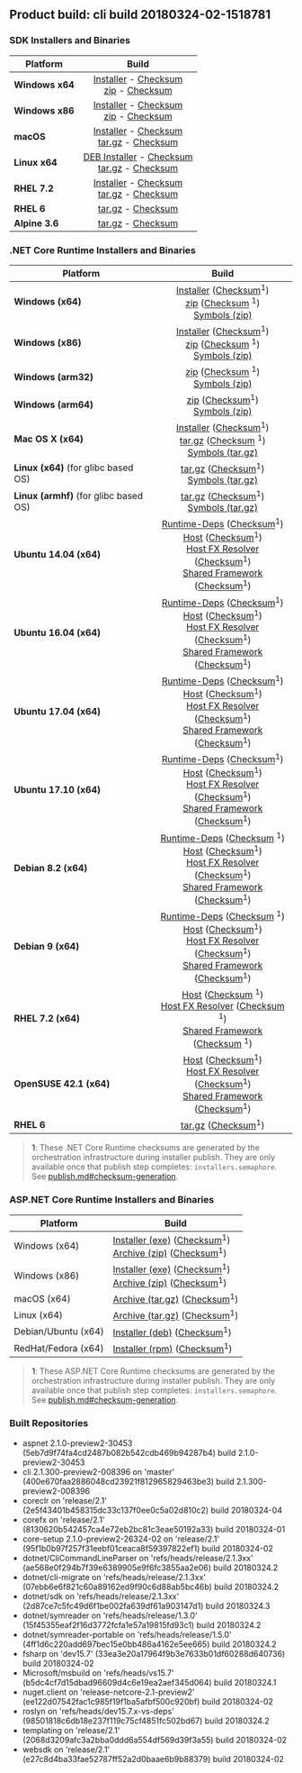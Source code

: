 ## Product build: cli build 20180324-02-1518781

### SDK Installers and Binaries

| Platform | Build |
| -------- | :-------------------------------------: |
| **Windows x64** | [Installer][sdk-win-x64-installer] - [Checksum][sdk-win-x64-installer-checksum]<br>[zip][sdk-win-x64-zip] - [Checksum][sdk-win-x64-zip-checksum] |
| **Windows x86** | [Installer][sdk-win-x86-installer] - [Checksum][sdk-win-x86-installer-checksum]<br>[zip][sdk-win-x86-zip] - [Checksum][sdk-win-x86-zip-checksum] |
| **macOS**       | [Installer][sdk-osx-installer] - [Checksum][sdk-osx-installer-checksum]<br>[tar.gz][sdk-osx-targz] - [Checksum][sdk-osx-targz-checksum] |
| **Linux x64**   | [DEB Installer][sdk-linux-DEB-installer] - [Checksum][sdk-linux-DEB-installer-checksum]<br>[tar.gz][sdk-linux-targz] - [Checksum][sdk-linux-targz-checksum] |
| **RHEL 7.2**    | [Installer][sdk-rhel-7-installer] - [Checksum][sdk-rhel-7-installer-checksum]<br>[tar.gz][sdk-linux-targz] - [Checksum][sdk-linux-targz-checksum] |
| **RHEL 6**      | [tar.gz][sdk-rhel-6-targz] - [Checksum][sdk-rhel-6-targz-checksum] |
| **Alpine 3.6**  | [tar.gz][sdk-alpine-3.6-targz] - [Checksum][sdk-alpine-3.6-targz-checksum] |

[sdk-win-x64-installer]: https://dotnetfeed.blob.core.windows.net/orchestrated-release-2-1/20180324-02/final/assets/Sdk/2.1.300-preview2-008396/dotnet-sdk-2.1.300-preview2-008396-win-x64.exe
[sdk-win-x64-installer-checksum]: https://dotnetfeed.blob.core.windows.net/orchestrated-release-2-1/20180324-02/final/assets/Sdk/2.1.300-preview2-008396/dotnet-sdk-2.1.300-preview2-008396-win-x64.exe.sha
[sdk-win-x64-zip]: https://dotnetfeed.blob.core.windows.net/orchestrated-release-2-1/20180324-02/final/assets/Sdk/2.1.300-preview2-008396/dotnet-sdk-2.1.300-preview2-008396-win-x64.zip
[sdk-win-x64-zip-checksum]: https://dotnetfeed.blob.core.windows.net/orchestrated-release-2-1/20180324-02/final/assets/Sdk/2.1.300-preview2-008396/dotnet-sdk-2.1.300-preview2-008396-win-x64.zip.sha

[sdk-win-x86-installer]: https://dotnetfeed.blob.core.windows.net/orchestrated-release-2-1/20180324-02/final/assets/Sdk/2.1.300-preview2-008396/dotnet-sdk-2.1.300-preview2-008396-win-x86.exe
[sdk-win-x86-installer-checksum]: https://dotnetfeed.blob.core.windows.net/orchestrated-release-2-1/20180324-02/final/assets/Sdk/2.1.300-preview2-008396/dotnet-sdk-2.1.300-preview2-008396-win-x86.exe.sha
[sdk-win-x86-zip]: https://dotnetfeed.blob.core.windows.net/orchestrated-release-2-1/20180324-02/final/assets/Sdk/2.1.300-preview2-008396/dotnet-sdk-2.1.300-preview2-008396-win-x86.zip
[sdk-win-x86-zip-checksum]: https://dotnetfeed.blob.core.windows.net/orchestrated-release-2-1/20180324-02/final/assets/Sdk/2.1.300-preview2-008396/dotnet-sdk-2.1.300-preview2-008396-win-x86.zip.sha

[sdk-osx-installer]: https://dotnetfeed.blob.core.windows.net/orchestrated-release-2-1/20180324-02/final/assets/Sdk/2.1.300-preview2-008396/dotnet-sdk-2.1.300-preview2-008396-osx-x64.pkg
[sdk-osx-installer-checksum]: https://dotnetfeed.blob.core.windows.net/orchestrated-release-2-1/20180324-02/final/assets/Sdk/2.1.300-preview2-008396/dotnet-sdk-2.1.300-preview2-008396-osx-x64.pkg.sha
[sdk-osx-targz]: https://dotnetfeed.blob.core.windows.net/orchestrated-release-2-1/20180324-02/final/assets/Sdk/2.1.300-preview2-008396/dotnet-sdk-2.1.300-preview2-008396-osx-x64.tar.gz
[sdk-osx-targz-checksum]: https://dotnetfeed.blob.core.windows.net/orchestrated-release-2-1/20180324-02/final/assets/Sdk/2.1.300-preview2-008396/dotnet-sdk-2.1.300-preview2-008396-osx-x64.tar.gz.sha

[sdk-linux-targz]: https://dotnetfeed.blob.core.windows.net/orchestrated-release-2-1/20180324-02/final/assets/Sdk/2.1.300-preview2-008396/dotnet-sdk-2.1.300-preview2-008396-linux-x64.tar.gz
[sdk-linux-targz-checksum]: https://dotnetfeed.blob.core.windows.net/orchestrated-release-2-1/20180324-02/final/assets/Sdk/2.1.300-preview2-008396/dotnet-sdk-2.1.300-preview2-008396-linux-x64.tar.gz.sha

[sdk-linux-DEB-installer]: https://dotnetfeed.blob.core.windows.net/orchestrated-release-2-1/20180324-02/final/assets/Sdk/2.1.300-preview2-008396/dotnet-sdk-2.1.300-preview2-008396-x64.deb
[sdk-linux-DEB-installer-checksum]: https://dotnetfeed.blob.core.windows.net/orchestrated-release-2-1/20180324-02/final/assets/Sdk/2.1.300-preview2-008396/dotnet-sdk-2.1.300-preview2-008396-x64.deb.sha

[sdk-rhel-7-installer]: https://dotnetfeed.blob.core.windows.net/orchestrated-release-2-1/20180324-02/final/assets/Sdk/2.1.300-preview2-008396/dotnet-sdk-2.1.300-preview2-008396-rhel-x64.rpm
[sdk-rhel-7-installer-checksum]: https://dotnetfeed.blob.core.windows.net/orchestrated-release-2-1/20180324-02/final/assets/Sdk/2.1.300-preview2-008396/dotnet-sdk-2.1.300-preview2-008396-rhel-x64.rpm.sha

[sdk-rhel-6-targz]: https://dotnetfeed.blob.core.windows.net/orchestrated-release-2-1/20180324-02/final/assets/Sdk/2.1.300-preview2-008396/dotnet-sdk-2.1.300-preview2-008396-rhel.6-x64.tar.gz
[sdk-rhel-6-targz-checksum]: https://dotnetfeed.blob.core.windows.net/orchestrated-release-2-1/20180324-02/final/assets/Sdk/2.1.300-preview2-008396/dotnet-sdk-2.1.300-preview2-008396-rhel.6-x64.tar.gz.sha

[sdk-alpine-3.6-targz]: https://dotnetfeed.blob.core.windows.net/orchestrated-release-2-1/20180324-02/final/assets/Sdk/2.1.300-preview2-008396/dotnet-sdk-2.1.300-preview2-008396-alpine.3.6-x64.tar.gz
[sdk-alpine-3.6-targz-checksum]: https://dotnetfeed.blob.core.windows.net/orchestrated-release-2-1/20180324-02/final/assets/Sdk/2.1.300-preview2-008396/dotnet-sdk-2.1.300-preview2-008396-alpine.3.6-x64.tar.gz.sha


### .NET Core Runtime Installers and Binaries

| Platform | Build |
|---------|:----------:|
| **Windows (x64)**                      | [Installer][win-x64-installer] ([Checksum][win-x64-installer-checksum]<sup>1</sup>)<br>[zip][win-x64-zip]   ([Checksum][win-x64-zip-checksum]  <sup>1</sup>)<br>[Symbols (zip)][win-x64-symbols-zip]   |
| **Windows (x86)**                      | [Installer][win-x86-installer] ([Checksum][win-x86-installer-checksum]<sup>1</sup>)<br>[zip][win-x86-zip]   ([Checksum][win-x86-zip-checksum]  <sup>1</sup>)<br>[Symbols (zip)][win-x86-symbols-zip]   |
| **Windows (arm32)**                    |                                                                                        [zip][win-arm-zip]   ([Checksum][win-arm-zip-checksum]  <sup>1</sup>)<br>[Symbols (zip)][win-arm-symbols-zip]   |
| **Windows (arm64)**                    |                                                                                        [zip][win-arm64-zip] ([Checksum][win-arm64-zip-checksum]<sup>1</sup>)<br>[Symbols (zip)][win-arm64-symbols-zip] |
| **Mac OS X (x64)**                     | [Installer][osx-installer] ([Checksum][osx-installer-checksum]<sup>1</sup>)<br>[tar.gz][osx-targz]       ([Checksum][osx-targz-checksum]      <sup>1</sup>)<br>[Symbols (tar.gz)][osx-symbols-targz]       |
| **Linux (x64)** (for glibc based OS)   |                                                                                [tar.gz][linux-x64-targz] ([Checksum][linux-x64-targz-checksum]<sup>1</sup>)<br>[Symbols (tar.gz)][linux-x64-symbols-targz] |
| **Linux (armhf)** (for glibc based OS) |                                                                                [tar.gz][linux-arm-targz] ([Checksum][linux-arm-targz-checksum]<sup>1</sup>)<br>[Symbols (tar.gz)][linux-arm-symbols-targz] |
| **Ubuntu 14.04 (x64)**                 | [Runtime-Deps][ubuntu-14.04-runtime-deps] ([Checksum][ubuntu-14.04-runtime-deps-checksum]<sup>1</sup>)<br>[Host][deb-package-host] ([Checksum][deb-package-host-checksum]<sup>1</sup>)<br>[Host FX Resolver][deb-package-hostfxr] ([Checksum][deb-package-hostfxr-checksum]<sup>1</sup>)<br>[Shared Framework][deb-package-sharedfx] ([Checksum][deb-package-sharedfx-checksum]<sup>1</sup>)<br> |
| **Ubuntu 16.04 (x64)**                 | [Runtime-Deps][ubuntu-16.04-runtime-deps] ([Checksum][ubuntu-16.04-runtime-deps-checksum]<sup>1</sup>)<br>[Host][deb-package-host] ([Checksum][deb-package-host-checksum]<sup>1</sup>)<br>[Host FX Resolver][deb-package-hostfxr] ([Checksum][deb-package-hostfxr-checksum]<sup>1</sup>)<br>[Shared Framework][deb-package-sharedfx] ([Checksum][deb-package-sharedfx-checksum]<sup>1</sup>)<br> |
| **Ubuntu 17.04 (x64)**                 | [Runtime-Deps][ubuntu-17.04-runtime-deps] ([Checksum][ubuntu-17.04-runtime-deps-checksum]<sup>1</sup>)<br>[Host][deb-package-host] ([Checksum][deb-package-host-checksum]<sup>1</sup>)<br>[Host FX Resolver][deb-package-hostfxr] ([Checksum][deb-package-hostfxr-checksum]<sup>1</sup>)<br>[Shared Framework][deb-package-sharedfx] ([Checksum][deb-package-sharedfx-checksum]<sup>1</sup>)<br> |
| **Ubuntu 17.10 (x64)**                 | [Runtime-Deps][ubuntu-17.10-runtime-deps] ([Checksum][ubuntu-17.10-runtime-deps-checksum]<sup>1</sup>)<br>[Host][deb-package-host] ([Checksum][deb-package-host-checksum]<sup>1</sup>)<br>[Host FX Resolver][deb-package-hostfxr] ([Checksum][deb-package-hostfxr-checksum]<sup>1</sup>)<br>[Shared Framework][deb-package-sharedfx] ([Checksum][deb-package-sharedfx-checksum]<sup>1</sup>)<br> |
| **Debian 8.2 (x64)**                   | [Runtime-Deps][debian-8.2-runtime-deps]   ([Checksum][debian-8.2-runtime-deps-checksum]  <sup>1</sup>)<br>[Host][deb-package-host] ([Checksum][deb-package-host-checksum]<sup>1</sup>)<br>[Host FX Resolver][deb-package-hostfxr] ([Checksum][deb-package-hostfxr-checksum]<sup>1</sup>)<br>[Shared Framework][deb-package-sharedfx] ([Checksum][deb-package-sharedfx-checksum]<sup>1</sup>)<br> |
| **Debian 9 (x64)**                     | [Runtime-Deps][debian-9-runtime-deps]     ([Checksum][debian-9-runtime-deps-checksum]    <sup>1</sup>)<br>[Host][deb-package-host] ([Checksum][deb-package-host-checksum]<sup>1</sup>)<br>[Host FX Resolver][deb-package-hostfxr] ([Checksum][deb-package-hostfxr-checksum]<sup>1</sup>)<br>[Shared Framework][deb-package-sharedfx] ([Checksum][deb-package-sharedfx-checksum]<sup>1</sup>)<br> |
| **RHEL 7.2 (x64)**                     |                                                                                                           [Host][rhel7-host]       ([Checksum][rhel7-host-checksum]      <sup>1</sup>)<br>[Host FX Resolver][rhel7-hostfxr]       ([Checksum][rhel7-hostfxr-checksum]      <sup>1</sup>)<br>[Shared Framework][rhel7-sharedfx]       ([Checksum][rhel7-sharedfx-checksum]      <sup>1</sup>)<br> |
| **OpenSUSE 42.1 (x64)**                |                                                                                                           [Host][OpenSUSE-42-host] ([Checksum][OpenSUSE-42-host-checksum]<sup>1</sup>)<br>[Host FX Resolver][OpenSUSE-42-hostfxr] ([Checksum][OpenSUSE-42-hostfxr-checksum]<sup>1</sup>)<br>[Shared Framework][OpenSUSE-42-sharedfx] ([Checksum][OpenSUSE-42-sharedfx-checksum]<sup>1</sup>)<br> |
| **RHEL 6**                             | [tar.gz][rhel-6-targz] ([Checksum][rhel-6-targz-checksum]<sup>1</sup>)|

[win-x64-installer]: https://dotnetfeed.blob.core.windows.net/orchestrated-release-2-1/20180324-02/final/assets/Runtime/2.1.0-preview2-26324-02/dotnet-runtime-2.1.0-preview2-26324-02-win-x64.exe
[win-x64-installer-checksum]: https://dotnetclichecksums.blob.core.windows.net/dotnet/Runtime/2.1.0-preview2-26324-02/dotnet-runtime-2.1.0-preview2-26324-02-win-x64.exe.sha512
[win-x64-zip]: https://dotnetfeed.blob.core.windows.net/orchestrated-release-2-1/20180324-02/final/assets/Runtime/2.1.0-preview2-26324-02/dotnet-runtime-2.1.0-preview2-26324-02-win-x64.zip
[win-x64-zip-checksum]: https://dotnetclichecksums.blob.core.windows.net/dotnet/Runtime/2.1.0-preview2-26324-02/dotnet-runtime-2.1.0-preview2-26324-02-win-x64.zip.sha512
[win-x64-symbols-zip]: https://dotnetfeed.blob.core.windows.net/orchestrated-release-2-1/20180324-02/final/assets/Runtime/2.1.0-preview2-26324-02/dotnet-runtime-symbols-2.1.0-preview2-26324-02-win-x64.zip

[win-x86-installer]: https://dotnetfeed.blob.core.windows.net/orchestrated-release-2-1/20180324-02/final/assets/Runtime/2.1.0-preview2-26324-02/dotnet-runtime-2.1.0-preview2-26324-02-win-x86.exe
[win-x86-installer-checksum]: https://dotnetclichecksums.blob.core.windows.net/dotnet/Runtime/2.1.0-preview2-26324-02/dotnet-runtime-2.1.0-preview2-26324-02-win-x86.exe.sha512
[win-x86-zip]: https://dotnetfeed.blob.core.windows.net/orchestrated-release-2-1/20180324-02/final/assets/Runtime/2.1.0-preview2-26324-02/dotnet-runtime-2.1.0-preview2-26324-02-win-x86.zip
[win-x86-zip-checksum]: https://dotnetclichecksums.blob.core.windows.net/dotnet/Runtime/2.1.0-preview2-26324-02/dotnet-runtime-2.1.0-preview2-26324-02-win-x86.zip.sha512
[win-x86-symbols-zip]: https://dotnetfeed.blob.core.windows.net/orchestrated-release-2-1/20180324-02/final/assets/Runtime/2.1.0-preview2-26324-02/dotnet-runtime-symbols-2.1.0-preview2-26324-02-win-x86.zip

[win-arm-zip]: https://dotnetfeed.blob.core.windows.net/orchestrated-release-2-1/20180324-02/final/assets/Runtime/2.1.0-preview2-26324-02/dotnet-runtime-2.1.0-preview2-26324-02-win-arm.zip
[win-arm-zip-checksum]: https://dotnetclichecksums.blob.core.windows.net/dotnet/Runtime/2.1.0-preview2-26324-02/dotnet-runtime-2.1.0-preview2-26324-02-win-arm.zip.sha512
[win-arm-symbols-zip]: https://dotnetfeed.blob.core.windows.net/orchestrated-release-2-1/20180324-02/final/assets/Runtime/2.1.0-preview2-26324-02/dotnet-runtime-symbols-2.1.0-preview2-26324-02-win-arm.zip

[win-arm64-zip]: https://dotnetfeed.blob.core.windows.net/orchestrated-release-2-1/20180324-02/final/assets/Runtime/2.1.0-preview2-26324-02/dotnet-runtime-2.1.0-preview2-26324-02-win-arm64.zip
[win-arm64-zip-checksum]: https://dotnetclichecksums.blob.core.windows.net/dotnet/Runtime/2.1.0-preview2-26324-02/dotnet-runtime-2.1.0-preview2-26324-02-win-arm64.zip.sha512
[win-arm64-symbols-zip]: https://dotnetfeed.blob.core.windows.net/orchestrated-release-2-1/20180324-02/final/assets/Runtime/2.1.0-preview2-26324-02/dotnet-runtime-symbols-2.1.0-preview2-26324-02-win-arm64.zip

[osx-installer]: https://dotnetfeed.blob.core.windows.net/orchestrated-release-2-1/20180324-02/final/assets/Runtime/2.1.0-preview2-26324-02/dotnet-runtime-2.1.0-preview2-26324-02-osx-x64.pkg
[osx-installer-checksum]: https://dotnetclichecksums.blob.core.windows.net/dotnet/Runtime/2.1.0-preview2-26324-02/dotnet-runtime-2.1.0-preview2-26324-02-osx-x64.pkg.sha512
[osx-targz]: https://dotnetfeed.blob.core.windows.net/orchestrated-release-2-1/20180324-02/final/assets/Runtime/2.1.0-preview2-26324-02/dotnet-runtime-2.1.0-preview2-26324-02-osx-x64.tar.gz
[osx-targz-checksum]: https://dotnetclichecksums.blob.core.windows.net/dotnet/Runtime/2.1.0-preview2-26324-02/dotnet-runtime-2.1.0-preview2-26324-02-osx-x64.tar.gz.sha512
[osx-symbols-targz]: https://dotnetfeed.blob.core.windows.net/orchestrated-release-2-1/20180324-02/final/assets/Runtime/2.1.0-preview2-26324-02/dotnet-runtime-symbols-2.1.0-preview2-26324-02-osx-x64.tar.gz

[linux-x64-targz]: https://dotnetfeed.blob.core.windows.net/orchestrated-release-2-1/20180324-02/final/assets/Runtime/2.1.0-preview2-26324-02/dotnet-runtime-2.1.0-preview2-26324-02-linux-x64.tar.gz
[linux-x64-targz-checksum]: https://dotnetclichecksums.blob.core.windows.net/dotnet/Runtime/2.1.0-preview2-26324-02/dotnet-runtime-2.1.0-preview2-26324-02-linux-x64.tar.gz.sha512
[linux-x64-symbols-targz]: https://dotnetfeed.blob.core.windows.net/orchestrated-release-2-1/20180324-02/final/assets/Runtime/2.1.0-preview2-26324-02/dotnet-runtime-symbols-2.1.0-preview2-26324-02-linux-x64.tar.gz
[linux-arm-targz]: https://dotnetfeed.blob.core.windows.net/orchestrated-release-2-1/20180324-02/final/assets/Runtime/2.1.0-preview2-26324-02/dotnet-runtime-2.1.0-preview2-26324-02-linux-arm.tar.gz
[linux-arm-targz-checksum]: https://dotnetclichecksums.blob.core.windows.net/dotnet/Runtime/2.1.0-preview2-26324-02/dotnet-runtime-2.1.0-preview2-26324-02-linux-arm.tar.gz.sha512
[linux-arm-symbols-targz]: https://dotnetfeed.blob.core.windows.net/orchestrated-release-2-1/20180324-02/final/assets/Runtime/2.1.0-preview2-26324-02/dotnet-runtime-symbols-2.1.0-preview2-26324-02-linux-arm.tar.gz

[ubuntu-14.04-runtime-deps]: https://dotnetfeed.blob.core.windows.net/orchestrated-release-2-1/20180324-02/final/assets/Runtime/2.1.0-preview2-26324-02/dotnet-runtime-deps-2.1.0-preview2-26324-02-ubuntu.14.04-x64.deb
[ubuntu-14.04-runtime-deps-checksum]: https://dotnetclichecksums.blob.core.windows.net/dotnet/Runtime/2.1.0-preview2-26324-02/dotnet-runtime-deps-2.1.0-preview2-26324-02-ubuntu.14.04-x64.deb.sha512

[ubuntu-16.04-runtime-deps]: https://dotnetfeed.blob.core.windows.net/orchestrated-release-2-1/20180324-02/final/assets/Runtime/2.1.0-preview2-26324-02/dotnet-runtime-deps-2.1.0-preview2-26324-02-ubuntu.16.04-x64.deb
[ubuntu-16.04-runtime-deps-checksum]: https://dotnetclichecksums.blob.core.windows.net/dotnet/Runtime/2.1.0-preview2-26324-02/dotnet-runtime-deps-2.1.0-preview2-26324-02-ubuntu.16.04-x64.deb.sha512

[ubuntu-17.04-runtime-deps]: https://dotnetfeed.blob.core.windows.net/orchestrated-release-2-1/20180324-02/final/assets/Runtime/2.1.0-preview2-26324-02/dotnet-runtime-deps-2.1.0-preview2-26324-02-ubuntu.17.04-x64.deb
[ubuntu-17.04-runtime-deps-checksum]: https://dotnetclichecksums.blob.core.windows.net/dotnet/Runtime/2.1.0-preview2-26324-02/dotnet-runtime-deps-2.1.0-preview2-26324-02-ubuntu.17.04-x64.deb.sha512

[ubuntu-17.10-runtime-deps]: https://dotnetfeed.blob.core.windows.net/orchestrated-release-2-1/20180324-02/final/assets/Runtime/2.1.0-preview2-26324-02/dotnet-runtime-deps-2.1.0-preview2-26324-02-ubuntu.17.10-x64.deb
[ubuntu-17.10-runtime-deps-checksum]: https://dotnetclichecksums.blob.core.windows.net/dotnet/Runtime/2.1.0-preview2-26324-02/dotnet-runtime-deps-2.1.0-preview2-26324-02-ubuntu.17.10-x64.deb.sha512

[debian-8.2-runtime-deps]: https://dotnetfeed.blob.core.windows.net/orchestrated-release-2-1/20180324-02/final/assets/Runtime/2.1.0-preview2-26324-02/dotnet-runtime-deps-2.1.0-preview2-26324-02-debian.8-x64.deb
[debian-8.2-runtime-deps-checksum]: https://dotnetclichecksums.blob.core.windows.net/dotnet/Runtime/2.1.0-preview2-26324-02/dotnet-runtime-deps-2.1.0-preview2-26324-02-debian.8-x64.deb.sha512

[debian-9-runtime-deps]: https://dotnetfeed.blob.core.windows.net/orchestrated-release-2-1/20180324-02/final/assets/Runtime/2.1.0-preview2-26324-02/dotnet-runtime-deps-2.1.0-preview2-26324-02-debian.9-x64.deb
[debian-9-runtime-deps-checksum]: https://dotnetclichecksums.blob.core.windows.net/dotnet/Runtime/2.1.0-preview2-26324-02/dotnet-runtime-deps-2.1.0-preview2-26324-02-debian.9-x64.deb.sha512

[deb-package-host]: https://dotnetfeed.blob.core.windows.net/orchestrated-release-2-1/20180324-02/final/assets/Runtime/2.1.0-preview2-26324-02/dotnet-host-2.1.0-preview2-26324-02-x64.deb
[deb-package-host-checksum]: https://dotnetclichecksums.blob.core.windows.net/dotnet/Runtime/2.1.0-preview2-26324-02/dotnet-host-2.1.0-preview2-26324-02-x64.deb.sha512
[deb-package-hostfxr]: https://dotnetfeed.blob.core.windows.net/orchestrated-release-2-1/20180324-02/final/assets/Runtime/2.1.0-preview2-26324-02/dotnet-hostfxr-2.1.0-preview2-26324-02-x64.deb
[deb-package-hostfxr-checksum]: https://dotnetclichecksums.blob.core.windows.net/dotnet/Runtime/2.1.0-preview2-26324-02/dotnet-hostfxr-2.1.0-preview2-26324-02-x64.deb.sha512
[deb-package-sharedfx]: https://dotnetfeed.blob.core.windows.net/orchestrated-release-2-1/20180324-02/final/assets/Runtime/2.1.0-preview2-26324-02/dotnet-runtime-2.1.0-preview2-26324-02-x64.deb
[deb-package-sharedfx-checksum]: https://dotnetclichecksums.blob.core.windows.net/dotnet/Runtime/2.1.0-preview2-26324-02/dotnet-runtime-2.1.0-preview2-26324-02-x64.deb.sha512

[rhel7-host]: https://dotnetfeed.blob.core.windows.net/orchestrated-release-2-1/20180324-02/final/assets/Runtime/2.1.0-preview2-26324-02/dotnet-host-2.1.0-preview2-26324-02-rhel.7-x64.rpm
[rhel7-host-checksum]: https://dotnetclichecksums.blob.core.windows.net/dotnet/Runtime/2.1.0-preview2-26324-02/dotnet-host-2.1.0-preview2-26324-02-rhel.7-x64.rpm.sha512
[rhel7-hostfxr]: https://dotnetfeed.blob.core.windows.net/orchestrated-release-2-1/20180324-02/final/assets/Runtime/2.1.0-preview2-26324-02/dotnet-hostfxr-2.1.0-preview2-26324-02-rhel.7-x64.rpm
[rhel7-hostfxr-checksum]: https://dotnetclichecksums.blob.core.windows.net/dotnet/Runtime/2.1.0-preview2-26324-02/dotnet-hostfxr-2.1.0-preview2-26324-02-rhel.7-x64.rpm.sha512
[rhel7-sharedfx]: https://dotnetfeed.blob.core.windows.net/orchestrated-release-2-1/20180324-02/final/assets/Runtime/2.1.0-preview2-26324-02/dotnet-runtime-2.1.0-preview2-26324-02-rhel.7-x64.rpm
[rhel7-sharedfx-checksum]: https://dotnetclichecksums.blob.core.windows.net/dotnet/Runtime/2.1.0-preview2-26324-02/dotnet-runtime-2.1.0-preview2-26324-02-rhel.7-x64.rpm.sha512

[OpenSUSE-42-host]: https://dotnetfeed.blob.core.windows.net/orchestrated-release-2-1/20180324-02/final/assets/Runtime/2.1.0-preview2-26324-02/dotnet-host-2.1.0-preview2-26324-02-opensuse.42-x64.rpm
[OpenSUSE-42-host-checksum]: https://dotnetclichecksums.blob.core.windows.net/dotnet/Runtime/2.1.0-preview2-26324-02/dotnet-host-2.1.0-preview2-26324-02-opensuse.42-x64.rpm.sha512
[OpenSUSE-42-hostfxr]: https://dotnetfeed.blob.core.windows.net/orchestrated-release-2-1/20180324-02/final/assets/Runtime/2.1.0-preview2-26324-02/dotnet-hostfxr-2.1.0-preview2-26324-02-opensuse.42-x64.rpm
[OpenSUSE-42-hostfxr-checksum]: https://dotnetclichecksums.blob.core.windows.net/dotnet/Runtime/2.1.0-preview2-26324-02/dotnet-hostfxr-2.1.0-preview2-26324-02-opensuse.42-x64.rpm.sha512
[OpenSUSE-42-sharedfx]: https://dotnetfeed.blob.core.windows.net/orchestrated-release-2-1/20180324-02/final/assets/Runtime/2.1.0-preview2-26324-02/dotnet-runtime-2.1.0-preview2-26324-02-opensuse.42-x64.rpm
[OpenSUSE-42-sharedfx-checksum]: https://dotnetclichecksums.blob.core.windows.net/dotnet/Runtime/2.1.0-preview2-26324-02/dotnet-runtime-2.1.0-preview2-26324-02-opensuse.42-x64.rpm.sha512

[rhel-6-targz]: https://dotnetfeed.blob.core.windows.net/orchestrated-release-2-1/20180324-02/final/assets/Runtime/2.1.0-preview2-26324-02/dotnet-runtime-2.1.0-preview2-26324-02-rhel.6-x64.tar.gz
[rhel-6-targz-checksum]: https://dotnetclichecksums.blob.core.windows.net/dotnet/Runtime/2.1.0-preview2-26324-02/dotnet-runtime-2.1.0-preview2-26324-02-rhel.6-x64.tar.gz.sha512

> **1**: These .NET Core Runtime checksums are generated by the orchestration infrastructure during installer publish. They are only available once that publish step completes: `installers.semaphore`. See [publish.md#checksum-generation](https://github.com/dotnet/core-eng/blob/master/Documentation/Orchestrated-Build/Api/publish.md#checksum-generation).


### ASP.NET Core Runtime Installers and Binaries

Platform              | Build
----------------------|---------------------
Windows (x64)         | [Installer (exe)][aspnetcore-win-x64-exe] ([Checksum][aspnetcore-win-x64-exe-checksum]<sup>1</sup>)<br>[Archive (zip)][aspnetcore-win-x64-zip] ([Checksum][aspnetcore-win-x64-zip-checksum]<sup>1</sup>)
Windows (x86)         | [Installer (exe)][aspnetcore-win-x86-exe] ([Checksum][aspnetcore-win-x86-exe-checksum]<sup>1</sup>)<br>[Archive (zip)][aspnetcore-win-x86-zip] ([Checksum][aspnetcore-win-x86-zip-checksum]<sup>1</sup>)
macOS (x64)           | [Archive (tar.gz)][aspnetcore-osx-x64-tar] ([Checksum][aspnetcore-osx-x64-tar-checksum]<sup>1</sup>)
Linux (x64)           | [Archive (tar.gz)][aspnetcore-linux-x64-tar] ([Checksum][aspnetcore-linux-x64-tar-checksum]<sup>1</sup>)
Debian/Ubuntu (x64)   | [Installer (deb)][aspnetcore-debian-x64-deb] ([Checksum][aspnetcore-debian-x64-deb-checksum]<sup>1</sup>)
RedHat/Fedora (x64)   | [Installer (rpm)][aspnetcore-redhat-x64-rpm] ([Checksum][aspnetcore-redhat-x64-rpm-checksum]<sup>1</sup>)

[aspnetcore-win-x64-zip]: https://dotnetfeed.blob.core.windows.net/orchestrated-release-2-1/20180324-02/final/assets/aspnetcore/Runtime/2.1.0-preview2-30453/aspnetcore-runtime-2.1.0-preview2-30453-win-x64.zip
[aspnetcore-win-x64-zip-checksum]: https://dotnetclichecksums.blob.core.windows.net/dotnet/aspnetcore/Runtime/2.1.0-preview2-30453/aspnetcore-runtime-2.1.0-preview2-30453-win-x64.zip.sha512
[aspnetcore-win-x64-exe]: https://dotnetfeed.blob.core.windows.net/orchestrated-release-2-1/20180324-02/final/assets/aspnetcore/Runtime/2.1.0-preview2-30453/aspnetcore-runtime-2.1.0-preview2-30453-win-x64.exe
[aspnetcore-win-x64-exe-checksum]: https://dotnetclichecksums.blob.core.windows.net/dotnet/aspnetcore/Runtime/2.1.0-preview2-30453/aspnetcore-runtime-2.1.0-preview2-30453-win-x64.exe.sha512

[aspnetcore-win-x86-zip]: https://dotnetfeed.blob.core.windows.net/orchestrated-release-2-1/20180324-02/final/assets/aspnetcore/Runtime/2.1.0-preview2-30453/aspnetcore-runtime-2.1.0-preview2-30453-win-x86.zip
[aspnetcore-win-x86-zip-checksum]: https://dotnetclichecksums.blob.core.windows.net/dotnet/aspnetcore/Runtime/2.1.0-preview2-30453/aspnetcore-runtime-2.1.0-preview2-30453-win-x86.zip.sha512
[aspnetcore-win-x86-exe]: https://dotnetfeed.blob.core.windows.net/orchestrated-release-2-1/20180324-02/final/assets/aspnetcore/Runtime/2.1.0-preview2-30453/aspnetcore-runtime-2.1.0-preview2-30453-win-x86.exe
[aspnetcore-win-x86-exe-checksum]: https://dotnetclichecksums.blob.core.windows.net/dotnet/aspnetcore/Runtime/2.1.0-preview2-30453/aspnetcore-runtime-2.1.0-preview2-30453-win-x86.exe.sha512

[aspnetcore-linux-x64-tar]: https://dotnetfeed.blob.core.windows.net/orchestrated-release-2-1/20180324-02/final/assets/aspnetcore/Runtime/2.1.0-preview2-30453/aspnetcore-runtime-2.1.0-preview2-30453-linux-x64.tar.gz
[aspnetcore-linux-x64-tar-checksum]: https://dotnetclichecksums.blob.core.windows.net/dotnet/aspnetcore/Runtime/2.1.0-preview2-30453/aspnetcore-runtime-2.1.0-preview2-30453-linux-x64.tar.gz.sha512

[aspnetcore-osx-x64-tar]: https://dotnetfeed.blob.core.windows.net/orchestrated-release-2-1/20180324-02/final/assets/aspnetcore/Runtime/2.1.0-preview2-30453/aspnetcore-runtime-2.1.0-preview2-30453-osx-x64.tar.gz
[aspnetcore-osx-x64-tar-checksum]: https://dotnetclichecksums.blob.core.windows.net/dotnet/aspnetcore/Runtime/2.1.0-preview2-30453/aspnetcore-runtime-2.1.0-preview2-30453-osx-x64.tar.gz.sha512

[aspnetcore-debian-x64-deb]: https://dotnetfeed.blob.core.windows.net/orchestrated-release-2-1/20180324-02/final/assets/aspnetcore/Runtime/2.1.0-preview2-30453/aspnetcore-runtime-2.1.0-preview2-30453-x64.deb
[aspnetcore-debian-x64-deb-checksum]: https://dotnetclichecksums.blob.core.windows.net/dotnet/aspnetcore/Runtime/2.1.0-preview2-30453/aspnetcore-runtime-2.1.0-preview2-30453-x64.deb.sha512

[aspnetcore-redhat-x64-rpm]: https://dotnetfeed.blob.core.windows.net/orchestrated-release-2-1/20180324-02/final/assets/aspnetcore/Runtime/2.1.0-preview2-30453/aspnetcore-runtime-2.1.0-preview2-30453-rhel.7-x64.rpm
[aspnetcore-redhat-x64-rpm-checksum]: https://dotnetclichecksums.blob.core.windows.net/dotnet/aspnetcore/Runtime/2.1.0-preview2-30453/aspnetcore-runtime-2.1.0-preview2-30453-rhel.7-x64.rpm.sha512

> **1**: These ASP.NET Core Runtime checksums are generated by the orchestration infrastructure during installer publish. They are only available once that publish step completes: `installers.semaphore`. See [publish.md#checksum-generation](https://github.com/dotnet/core-eng/blob/master/Documentation/Orchestrated-Build/Api/publish.md#checksum-generation).


### Built Repositories
 * aspnet 2.1.0-preview2-30453 (5eb7d9f74fa4cd2487b082b542cdb469b94287b4) build 2.1.0-preview2-30453
 * cli 2.1.300-preview2-008396 on 'master' (400e670faa2886048cd23921f812965829463be3) build 2.1.300-preview2-008396
 * coreclr on 'release/2.1' (2e5f43401b458315dc33c137f0ee0c5a02d810c2) build 20180324-04
 * corefx on 'release/2.1' (8130620b542457ca4e72eb2bc81c3eae50192a33) build 20180324-01
 * core-setup 2.1.0-preview2-26324-02 on 'release/2.1' (95f1b0b97f257f31eebf01ceaca8f59397822ef1) build 20180324-02
 * dotnet/CliCommandLineParser on 'refs/heads/release/2.1.3xx' (ae568e0f294b7f39e6389905e9f6fc3855aa2e06) build 20180324.2
 * dotnet/cli-migrate on 'refs/heads/release/2.1.3xx' (07ebb6e6f821c60a89162ed9f90c6d88ab5bc46b) build 20180324.2
 * dotnet/sdk on 'refs/heads/release/2.1.3xx' (2d87ce7c5fc49d6f1be002fa639df61a903147d1) build 20180324.3
 * dotnet/symreader on 'refs/heads/release/1.3.0' (15f45355eaf2f16d3772fcfa1e57a19815fd93c1) build 20180324.2
 * dotnet/symreader-portable on 'refs/heads/release/1.5.0' (4ff1d6c220add697bec15e0bb486a4162e5ee665) build 20180324.2
 * fsharp on 'dev15.7' (33ea3e20a17964f9b3e7633b01df60288d640736) build 20180324-02
 * Microsoft/msbuild on 'refs/heads/vs15.7' (b5dc4cf7d15dbad96609d4c6e19ea2aef345d064) build 20180324.1
 * nuget.client on 'release-netcore-2.1-preview2' (ee122d07542fac1c985f19f1ba5afbf500c920bf) build 20180324-02
 * roslyn on 'refs/heads/dev15.7.x-vs-deps' (98501818c6db18e237f119c75cf4851fc502bd67) build 20180324.2
 * templating on 'release/2.1' (2068d3209afc3a2bba0ddd6a554df569d39f3a55) build 20180324-02
 * websdk on 'release/2.1' (e27c8d4ba33fae52787ff52a2d0baae6b9b88379) build 20180324-02
